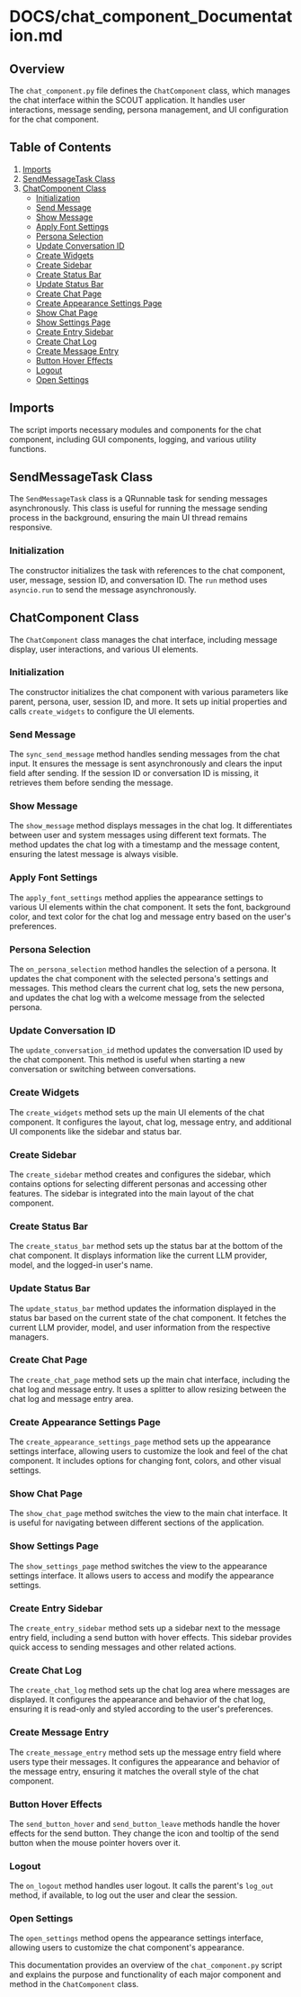 # DOCS/chat_component_Documentation.md

## Overview

The `chat_component.py` file defines the `ChatComponent` class, which manages the chat interface within the SCOUT application. It handles user interactions, message sending, persona management, and UI configuration for the chat component.

## Table of Contents

1. [Imports](#imports)
2. [SendMessageTask Class](#sendmessagetask-class)
3. [ChatComponent Class](#chatcomponent-class)
    - [Initialization](#initialization)
    - [Send Message](#send-message)
    - [Show Message](#show-message)
    - [Apply Font Settings](#apply-font-settings)
    - [Persona Selection](#persona-selection)
    - [Update Conversation ID](#update-conversation-id)
    - [Create Widgets](#create-widgets)
    - [Create Sidebar](#create-sidebar)
    - [Create Status Bar](#create-status-bar)
    - [Update Status Bar](#update-status-bar)
    - [Create Chat Page](#create-chat-page)
    - [Create Appearance Settings Page](#create-appearance-settings-page)
    - [Show Chat Page](#show-chat-page)
    - [Show Settings Page](#show-settings-page)
    - [Create Entry Sidebar](#create-entry-sidebar)
    - [Create Chat Log](#create-chat-log)
    - [Create Message Entry](#create-message-entry)
    - [Button Hover Effects](#button-hover-effects)
    - [Logout](#logout)
    - [Open Settings](#open-settings)

## Imports

The script imports necessary modules and components for the chat component, including GUI components, logging, and various utility functions.

## SendMessageTask Class

The `SendMessageTask` class is a QRunnable task for sending messages asynchronously. This class is useful for running the message sending process in the background, ensuring the main UI thread remains responsive.

### Initialization

The constructor initializes the task with references to the chat component, user, message, session ID, and conversation ID. The `run` method uses `asyncio.run` to send the message asynchronously.

## ChatComponent Class

The `ChatComponent` class manages the chat interface, including message display, user interactions, and various UI elements.

### Initialization

The constructor initializes the chat component with various parameters like parent, persona, user, session ID, and more. It sets up initial properties and calls `create_widgets` to configure the UI elements.

### Send Message

The `sync_send_message` method handles sending messages from the chat input. It ensures the message is sent asynchronously and clears the input field after sending. If the session ID or conversation ID is missing, it retrieves them before sending the message.

### Show Message

The `show_message` method displays messages in the chat log. It differentiates between user and system messages using different text formats. The method updates the chat log with a timestamp and the message content, ensuring the latest message is always visible.

### Apply Font Settings

The `apply_font_settings` method applies the appearance settings to various UI elements within the chat component. It sets the font, background color, and text color for the chat log and message entry based on the user's preferences.

### Persona Selection

The `on_persona_selection` method handles the selection of a persona. It updates the chat component with the selected persona's settings and messages. This method clears the current chat log, sets the new persona, and updates the chat log with a welcome message from the selected persona.

### Update Conversation ID

The `update_conversation_id` method updates the conversation ID used by the chat component. This method is useful when starting a new conversation or switching between conversations.

### Create Widgets

The `create_widgets` method sets up the main UI elements of the chat component. It configures the layout, chat log, message entry, and additional UI components like the sidebar and status bar.

### Create Sidebar

The `create_sidebar` method creates and configures the sidebar, which contains options for selecting different personas and accessing other features. The sidebar is integrated into the main layout of the chat component.

### Create Status Bar

The `create_status_bar` method sets up the status bar at the bottom of the chat component. It displays information like the current LLM provider, model, and the logged-in user's name.

### Update Status Bar

The `update_status_bar` method updates the information displayed in the status bar based on the current state of the chat component. It fetches the current LLM provider, model, and user information from the respective managers.

### Create Chat Page

The `create_chat_page` method sets up the main chat interface, including the chat log and message entry. It uses a splitter to allow resizing between the chat log and message entry area.

### Create Appearance Settings Page

The `create_appearance_settings_page` method sets up the appearance settings interface, allowing users to customize the look and feel of the chat component. It includes options for changing font, colors, and other visual settings.

### Show Chat Page

The `show_chat_page` method switches the view to the main chat interface. It is useful for navigating between different sections of the application.

### Show Settings Page

The `show_settings_page` method switches the view to the appearance settings interface. It allows users to access and modify the appearance settings.

### Create Entry Sidebar

The `create_entry_sidebar` method sets up a sidebar next to the message entry field, including a send button with hover effects. This sidebar provides quick access to sending messages and other related actions.

### Create Chat Log

The `create_chat_log` method sets up the chat log area where messages are displayed. It configures the appearance and behavior of the chat log, ensuring it is read-only and styled according to the user's preferences.

### Create Message Entry

The `create_message_entry` method sets up the message entry field where users type their messages. It configures the appearance and behavior of the message entry, ensuring it matches the overall style of the chat component.

### Button Hover Effects

The `send_button_hover` and `send_button_leave` methods handle the hover effects for the send button. They change the icon and tooltip of the send button when the mouse pointer hovers over it.

### Logout

The `on_logout` method handles user logout. It calls the parent's `log_out` method, if available, to log out the user and clear the session.

### Open Settings

The `open_settings` method opens the appearance settings interface, allowing users to customize the chat component's appearance.

This documentation provides an overview of the `chat_component.py` script and explains the purpose and functionality of each major component and method in the `ChatComponent` class.